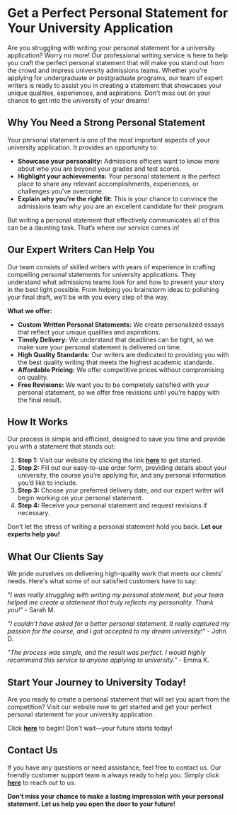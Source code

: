 # Get a Perfect Personal Statement for Your University Application

Are you struggling with writing your personal statement for a university application? Worry no more! Our professional writing service is here to help you craft the perfect personal statement that will make you stand out from the crowd and impress university admissions teams. Whether you're applying for undergraduate or postgraduate programs, our team of expert writers is ready to assist you in creating a statement that showcases your unique qualities, experiences, and aspirations. Don't miss out on your chance to get into the university of your dreams!

## Why You Need a Strong Personal Statement

Your personal statement is one of the most important aspects of your university application. It provides an opportunity to:

- **Showcase your personality:** Admissions officers want to know more about who you are beyond your grades and test scores.
- **Highlight your achievements:** Your personal statement is the perfect place to share any relevant accomplishments, experiences, or challenges you've overcome.
- **Explain why you're the right fit:** This is your chance to convince the admissions team why you are an excellent candidate for their program.

But writing a personal statement that effectively communicates all of this can be a daunting task. That’s where our service comes in!

## Our Expert Writers Can Help You

Our team consists of skilled writers with years of experience in crafting compelling personal statements for university applications. They understand what admissions teams look for and how to present your story in the best light possible. From helping you brainstorm ideas to polishing your final draft, we’ll be with you every step of the way.

**What we offer:**

- **Custom Written Personal Statements:** We create personalized essays that reflect your unique qualities and aspirations.
- **Timely Delivery:** We understand that deadlines can be tight, so we make sure your personal statement is delivered on time.
- **High Quality Standards:** Our writers are dedicated to providing you with the best quality writing that meets the highest academic standards.
- **Affordable Pricing:** We offer competitive prices without compromising on quality.
- **Free Revisions:** We want you to be completely satisfied with your personal statement, so we offer free revisions until you’re happy with the final result.

## How It Works

Our process is simple and efficient, designed to save you time and provide you with a statement that stands out:

1. **Step 1:** Visit our website by clicking the link [**here**](https://tinyurl.com/topessay?keyword=personal+statement+for+a+university+application) to get started.
2. **Step 2:** Fill out our easy-to-use order form, providing details about your university, the course you’re applying for, and any personal information you’d like to include.
3. **Step 3:** Choose your preferred delivery date, and our expert writer will begin working on your personal statement.
4. **Step 4:** Receive your personal statement and request revisions if necessary.

Don’t let the stress of writing a personal statement hold you back. **Let our experts help you!**

## What Our Clients Say

We pride ourselves on delivering high-quality work that meets our clients’ needs. Here's what some of our satisfied customers have to say:

_"I was really struggling with writing my personal statement, but your team helped me create a statement that truly reflects my personality. Thank you!"_ - Sarah M.

_"I couldn’t have asked for a better personal statement. It really captured my passion for the course, and I got accepted to my dream university!"_ - John D.

_"The process was simple, and the result was perfect. I would highly recommend this service to anyone applying to university."_ - Emma K.

## Start Your Journey to University Today!

Are you ready to create a personal statement that will set you apart from the competition? Visit our website now to get started and get your perfect personal statement for your university application.

Click [**here**](https://tinyurl.com/topessay?keyword=personal+statement+for+a+university+application) to begin! Don't wait—your future starts today!

## Contact Us

If you have any questions or need assistance, feel free to contact us. Our friendly customer support team is always ready to help you. Simply click [**here**](https://tinyurl.com/topessay?keyword=personal+statement+for+a+university+application) to reach out to us.

**Don’t miss your chance to make a lasting impression with your personal statement. Let us help you open the door to your future!**
